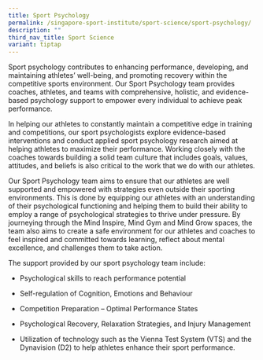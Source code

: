 ```yaml
---
title: Sport Psychology
permalink: /singapore-sport-institute/sport-science/sport-psychology/
description: ""
third_nav_title: Sport Science
variant: tiptap
---
```

<p></p>
<p>Sport psychology contributes to enhancing performance, developing, and
maintaining athletes’ well-being, and promoting recovery within the competitive
sports environment. Our Sport Psychology team provides coaches, athletes,
and teams with comprehensive, holistic, and evidence-based psychology support
to empower every individual to achieve peak performance.</p>
<p>In helping our athletes to constantly maintain a competitive edge in training
and competitions, our sport psychologists explore evidence-based interventions
and conduct applied sport psychology research aimed at helping athletes
to maximize their performance. Working closely with the coaches towards
building a solid team culture that includes goals, values, attitudes, and
beliefs is also critical to the work that we do with our athletes.</p>
<p>Our Sport Psychology team aims to ensure that our athletes are well supported
and empowered with strategies even outside their sporting environments.
This is done by equipping our athletes with an understanding of their psychological
functioning and helping them to build their ability to employ a range of
psychological strategies to thrive under pressure. By journeying through
the Mind Inspire, Mind Gym and Mind Grow spaces, the team also aims to
create a safe environment for our athletes and coaches to feel inspired
and committed towards learning, reflect about mental excellence, and challenges
them to take action.</p>
<p>The support provided by our sport psychology team include:</p>
<ul data-tight="true" class="tight">
<li>
<p>Psychological skills to reach performance potential</p>
</li>
<li>
<p>Self-regulation of Cognition, Emotions and Behaviour</p>
</li>
<li>
<p>Competition Preparation – Optimal Performance States</p>
</li>
<li>
<p>Psychological Recovery, Relaxation Strategies, and Injury Management</p>
</li>
<li>
<p>Utilization of technology such as the Vienna Test System (VTS) and the
Dynavision (D2) to help athletes enhance their sport performance.</p>
</li>
</ul>
<p> </p>
<p></p>